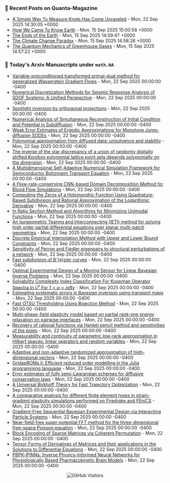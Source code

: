 ### 📝 Recent Posts on Quanta-Magazine
<!-- quanta starts -->
* <a href="https://www.quantamagazine.org/a-simple-way-to-measure-knots-has-come-unraveled-20250922/">A Simple Way To Measure Knots Has Come Unraveled</a> - Mon, 22 Sep 2025 14:30:05 +0000
* <a href="https://www.quantamagazine.org/how-we-came-to-know-earth-20250915/">How We Came To Know Earth</a> - Mon, 15 Sep 2025 15:00:58 +0000
* <a href="https://www.quantamagazine.org/photos-capture-the-extreme-beautiful-work-of-climate-science-20250915/">The Ends of the Earth</a> - Mon, 15 Sep 2025 14:59:47 +0000
* <a href="https://www.quantamagazine.org/the-climate-change-paradox-20250915/">The Climate Change Paradox</a> - Mon, 15 Sep 2025 14:58:26 +0000
* <a href="https://www.quantamagazine.org/the-quantum-mechanics-of-greenhouse-gases-20250915/">The Quantum Mechanics of Greenhouse Gases</a> - Mon, 15 Sep 2025 14:57:22 +0000
<!-- quanta ends -->


### 📝 Today's Arxiv Manuscripts under ``math.NA``
<!-- arxiv-math-na starts -->
* <a href="https://arxiv.org/abs/2509.15385">Variable-preconditioned transformed primal-dual method for generalized Wasserstein Gradient Flows</a> - Mon, 22 Sep 2025 00:00:00 -0400
* <a href="https://arxiv.org/abs/2509.15474">Numerical Discretization Methods for Seismic Response Analysis of SDOF Systems: A Unified Perspective</a> - Mon, 22 Sep 2025 00:00:00 -0400
* <a href="https://arxiv.org/abs/2509.15512">Spotlight inversion by orthogonal projections</a> - Mon, 22 Sep 2025 00:00:00 -0400
* <a href="https://arxiv.org/abs/2509.15633">Numerical Analysis of Simultaneous Reconstruction of Initial Condition and Potential in Subdiffusion</a> - Mon, 22 Sep 2025 00:00:00 -0400
* <a href="https://arxiv.org/abs/2509.15698">Weak Error Estimates of Ergodic Approximations for Monotone Jump-diffusion SODEs</a> - Mon, 22 Sep 2025 00:00:00 -0400
* <a href="https://arxiv.org/abs/2509.15813">Polynomial approximation from diffused data: unisolvence and stability</a> - Mon, 22 Sep 2025 00:00:00 -0400
* <a href="https://arxiv.org/abs/2509.15877">The inverse of the star discrepancy of a union of randomly digitally shifted Korobov polynomial lattice point sets depends polynomially on the dimension</a> - Mon, 22 Sep 2025 00:00:00 -0400
* <a href="https://arxiv.org/abs/2509.15879">A Multidimensional Self-Adaptive Numerical Simulation Framework for Semiconductor Boltzmann Transport Equation</a> - Mon, 22 Sep 2025 00:00:00 -0400
* <a href="https://arxiv.org/abs/2509.15900">A Flow-rate-conserving CNN-based Domain Decomposition Method for Blood Flow Simulations</a> - Mon, 22 Sep 2025 00:00:00 -0400
* <a href="https://arxiv.org/abs/2509.15936">Computing the Zeros of a Holomorphic Function Using Quadrature-Based Subdivision and Rational Approximation of the Logarithmic Derivative</a> - Mon, 22 Sep 2025 00:00:00 -0400
* <a href="https://arxiv.org/abs/2509.15972">In Ratio Section Method and Algorithms for Minimizing Unimodal Functions</a> - Mon, 22 Sep 2025 00:00:00 -0400
* <a href="https://arxiv.org/abs/2509.15997">An Isogeometric Tearing and Interconnecting (IETI) method for solving high order partial differential equations over planar multi-patch geometries</a> - Mon, 22 Sep 2025 00:00:00 -0400
* <a href="https://arxiv.org/abs/2509.16018">Discrete Empirical Interpolation Method with Upper and Lower Bound Constraints</a> - Mon, 22 Sep 2025 00:00:00 -0400
* <a href="https://arxiv.org/abs/2509.16024">Sensitivity of Perron and Fiedler eigenpairs to structural perturbations of a network</a> - Mon, 22 Sep 2025 00:00:00 -0400
* <a href="https://arxiv.org/abs/2509.15691">Fast subdivision of B'{e}zier curves</a> - Mon, 22 Sep 2025 00:00:00 -0400
* <a href="https://arxiv.org/abs/2509.15961">Optimal Experimental Design of a Moving Sensor for Linear Bayesian Inverse Problems</a> - Mon, 22 Sep 2025 00:00:00 -0400
* <a href="https://arxiv.org/abs/2509.16016">Solvability Complexity Index Classification For Koopman Operator Spectra In $L^p$ For $1<p<infty$</a> - Mon, 22 Sep 2025 00:00:00 -0400
* <a href="https://arxiv.org/abs/2509.16116">Estimating systematic errors in Bayesian inversion using transport maps</a> - Mon, 22 Sep 2025 00:00:00 -0400
* <a href="https://arxiv.org/abs/2509.16179">Fast OTSU Thresholding Using Bisection Method</a> - Mon, 22 Sep 2025 00:00:00 -0400
* <a href="https://arxiv.org/abs/2304.02406">Multi-phase-field elasticity model based on partial rank-one energy relaxation on pairwise interfaces</a> - Mon, 22 Sep 2025 00:00:00 -0400
* <a href="https://arxiv.org/abs/2406.13192">Recovery of rational functions via Hankel pencil method and sensitivities of the poles</a> - Mon, 22 Sep 2025 00:00:00 -0400
* <a href="https://arxiv.org/abs/2409.09102">Measurability and continuity of parametric low-rank approximation in Hilbert spaces: linear operators and random variables</a> - Mon, 22 Sep 2025 00:00:00 -0400
* <a href="https://arxiv.org/abs/2410.23067">Adaptive and non-adaptive randomized approximation of high-dimensional vectors</a> - Mon, 22 Sep 2025 00:00:00 -0400
* <a href="https://arxiv.org/abs/2503.15994">GridapROMs.jl: Efficient reduced order modelling in the Julia programming language</a> - Mon, 22 Sep 2025 00:00:00 -0400
* <a href="https://arxiv.org/abs/2508.03455">Error estimates of fully semi-Lagrangian schemes for diffusive conservation laws</a> - Mon, 22 Sep 2025 00:00:00 -0400
* <a href="https://arxiv.org/abs/2308.01400">A Universal Birkhoff Theory for Fast Trajectory Optimization</a> - Mon, 22 Sep 2025 00:00:00 -0400
* <a href="https://arxiv.org/abs/2411.12043">A comparative analysis for different finite element types in strain-gradient elasticity simulations performed on Firedrake and FEniCS</a> - Mon, 22 Sep 2025 00:00:00 -0400
* <a href="https://arxiv.org/abs/2504.13320">Gradient-Free Sequential Bayesian Experimental Design via Interacting Particle Systems</a> - Mon, 22 Sep 2025 00:00:00 -0400
* <a href="https://arxiv.org/abs/2506.04489">Near-field-free super-potential FFT method for the three-dimensional free-space Poisson equation</a> - Mon, 22 Sep 2025 00:00:00 -0400
* <a href="https://arxiv.org/abs/2508.21667">Block Encoding of Sparse Matrices via Coherent Permutation</a> - Mon, 22 Sep 2025 00:00:00 -0400
* <a href="https://arxiv.org/abs/2509.08429">Tensor Forms of Derivatives of Matrices and their applications in the Solutions to Differential Equations</a> - Mon, 22 Sep 2025 00:00:00 -0400
* <a href="https://arxiv.org/abs/2509.12666">PBPK-iPINNs: Inverse Physics-Informed Neural Networks for Physiologically Based Pharmacokinetic Brain Models</a> - Mon, 22 Sep 2025 00:00:00 -0400
<!-- arxiv-math-na ends -->

<div align="center">
  
![GitHub Visitors](https://api.visitorbadge.io/api/visitors?path=https%3A%2F%2Fgithub.com%2Flowrank&label=profile%20views&labelColor=%231e1e2e&countColor=%23cba6f7)



</div>
